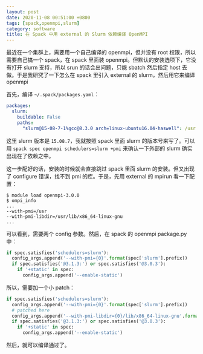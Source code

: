 ```yaml
---
layout: post
date: 2020-11-08 00:51:00 +0800
tags: [spack,openmpi,slurm]
category: software
title: 在 Spack 中用 external 的 Slurm 依赖编译 OpenMPI
---
```


最近在一个集群上，需要用一个自己编译的 openmpi，但并没有 root 权限，所以需要自己搞一个 spack，在 spack 里面装 openmpi。但默认的安装选项下，它没有打开 slurm 支持，所以 srun 的话会出问题，只能 sbatch 然后指定 host 去做。于是我研究了一下怎么在 spack 里引入 external 的 slurm，然后用它来编译 openmpi

首先，编译 `~/.spack/packages.yaml`：

```yaml
packages:
  slurm:
    buildable: False
    paths:
      "slurm@15-08-7-1%gcc@8.3.0 arch=linux-ubuntu16.04-haswell": /usr
```

这里 slurm 版本是 `15.08.7`，我就按照 spack 里面 slurm 的版本号来写了。可以用 `spack spec openmpi schedulers=slurm +pmi` 来确认一下外部的 slurm 确实出现在了依赖之中。

这一步配好的话，安装的时候就会直接跳过 spack 里面 slurm 的安装。但又出现了 configure 错误，找不到 pmi 的库。于是，先用 external 的 mpirun 看一下配置：

```shell
$ module load openmpi-3.0.0
$ ompi_info
...
--with-pmi=/usr
--with-pmi-libdir=/usr/lib/x86_64-linux-gnu
...
```

可以看到，需要两个 config 参数。然后，在 spack 的 openmpi package.py 中：

```python
if spec.satisfies('schedulers=slurm'):
  config_args.append('--with-pmi={0}'.format(spec['slurm'].prefix))
  if spec.satisfies('@3.1.3:') or spec.satisfies('@3.0.3'):
    if '+static' in spec:
      config_args.append('--enable-static')
```

所以，需要加一个小 patch：

```python
if spec.satisfies('schedulers=slurm'):
  config_args.append('--with-pmi={0}'.format(spec['slurm'].prefix))
  # patched here
  config_args.append('--with-pmi-libdir={0}/lib/x86_64-linux-gnu'.format(spec['slurm'].prefix))
  if spec.satisfies('@3.1.3:') or spec.satisfies('@3.0.3'):
    if '+static' in spec:
      config_args.append('--enable-static')
```

然后，就可以编译通过了。